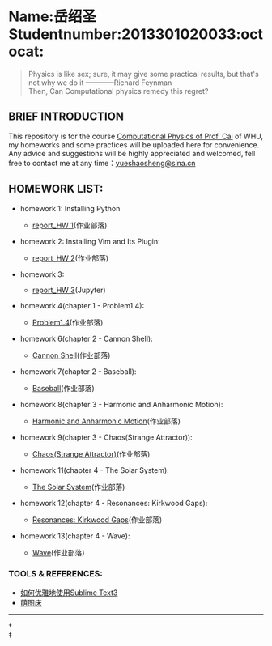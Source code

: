# Name:岳绍圣 Studentnumber:2013301020033:octocat:

> Physics is like sex; sure, it may give some practical results, but that's not why we do it  ————Richard Feynman  
> Then, Can Computational physics remedy this regret?  

## BRIEF INTRODUCTION

This repository is for the course [Computational Physics of Prof. Cai](https://github.com/caihao/computational_physics_whu) of WHU, my homeworks and some practices will be uploaded here for convenience. Any advice and suggestions  will be highly appreciated and welcomed, fell free to contact me at any time：yueshaosheng@sina.cn 

## HOMEWORK LIST:

- homework 1: Installing Python  
  * [report_HW 1](https://www.zybuluo.com/Guoguo0605/note/331943)(作业部落)

- homework 2: Installing Vim and Its Plugin:  
  * [report_HW 2](https://www.zybuluo.com/Guoguo0605/note/332468)(作业部落)

- homework 3:  
  * [report_HW 3](https://github.com/SmallGuoguo/computationalphysics_N2013301020033/blob/master/Resources/homework3/homework3.ipynb)(Jupyter)

- homework 4(chapter 1 - Problem1.4):  
  * [Problem1.4](https://www.zybuluo.com/Guoguo0605/note/347342)(作业部落)

- homework 6(chapter 2 - Cannon Shell):
  * [Cannon Shell](https://www.zybuluo.com/Guoguo0605/note/332720)(作业部落)

- homework 7(chapter 2 - Baseball):
  * [Baseball](https://www.zybuluo.com/Guoguo0605/note/341577)(作业部落)

- homework 8(chapter 3 - Harmonic and Anharmonic Motion):
  * [Harmonic and Anharmonic Motion](https://www.zybuluo.com/Guoguo0605/note/352185)(作业部落)

- homework 9(chapter 3 - Chaos(Strange Attractor)):
  * [Chaos(Strange Attractor)](https://www.zybuluo.com/Guoguo0605/note/356384)(作业部落)

- homework 11(chapter 4 - The Solar System):
  * [The Solar System](https://www.zybuluo.com/Guoguo0605/note/396926)(作业部落)

- homework 12(chapter 4 - Resonances: Kirkwood Gaps):
  * [Resonances: Kirkwood Gaps]()(作业部落)

- homework 13(chapter 4 - Wave):
  * [Wave]()(作业部落)

### TOOLS & REFERENCES:

- [如何优雅地使用Sublime Text3](http://www.jianshu.com/p/3cb5c6f2421c)  
- [萌图床](http://pic.ffsky.net/)


------
†  
‡


